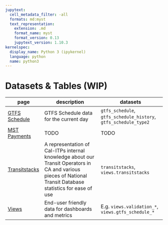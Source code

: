 ```yaml
---
jupytext:
  cell_metadata_filter: -all
  formats: md:myst
  text_representation:
    extension: .md
    format_name: myst
    format_version: 0.13
    jupytext_version: 1.10.3
kernelspec:
  display_name: Python 3 (ipykernel)
  language: python
  name: python3
---
```


# Datasets & Tables (WIP)

| page | description | datasets |
| ---- | ----------- | -------- |
| [GTFS Schedule](./gtfs_schedule.md) | GTFS Schedule data for the current day | `gtfs_schedule`, `gtfs_schedule_history`, `gtfs_schedule_type2` |
| [MST Payments](./mst_payments.md) | TODO | TODO |
| [Transitstacks](./transitdatabase.md) | A representation of Cal-ITPs internal knowledge about our Transit Operators in CA and various pieces of National Transit Database statistics for ease of use | `transitstacks`, `views.transitstacks` |
| [Views](./views.md) | End-user friendly data for dashboards and metrics | E.g. `views.validation_*`, `views.gtfs_schedule_*` |

